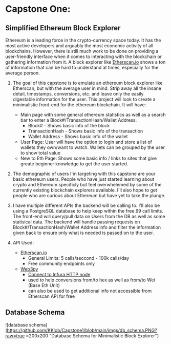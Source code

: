 # Capstone One: 
## Simplified Ethereum Block Explorer

Ethereum is a leading force in the crypto-currency space today. It has the most active developers and arguably the most economic activity of all blockchains. However, there is still much work to be done on providing a user-friendly interface when it comes to interacting with the blockchain or gathering information from it. A block explorer like [Etherscan.io]([https](https://etherscan.io/)) shows a ton of information that can be hard to understand at times, especially for the average person.

1. The goal of this capstone is to emulate an ethereum block explorer like Etherscan, but with the average user in mind. Strip away all the insane detail, timestamps, conversions, etc. and leave only the easily digestable information for the user. This project will look to create a minimalistic front-end for the ethereum blockchain. It will have:
   * Main page with some general ethereum statistics as well as a search bar to enter a Block#/TransactionHash/Wallet Address.
     * Block# - Shows basic info of the block 
     * TransactionHash - Shows basic info of the transaction
     * Wallet Address - Shows basic info of the wallet
   * User Page: User will have the option to login and store a list of wallets they own/want to watch. Wallets can be grouped by the user to show total value
   * New to Eth Page: Shows some basic info / links to sites that give greate beginner knowledge to get the user started.

2. The demographic of users I'm targeting with this capstone are your basic ethereum users. People who have just started learning about crypto and Ethereum specificly but feel overwhelemed by some of the currently existing blockchain explorers available. I'll also hope to get people who are curious about Ethereum but have yet to take the plunge.

3. I have multiple different APIs the backend will be calling to. I'll also be using a PostgreSQL database to help keep within the free.99 call limits. The front-end will query/pull data on Users from the DB as well as some statisical data. The backend will handle passing requests on Block#/TransactionHash/Wallet Address info and filter the information given back to ensure only what is needed is passed on to the user.

4. API Used:
   * [Etherscan.io](https://docs.etherscan.io/getting-started/creating-an-account)
     * General Limits: 5 calls/seccond - 100k calls/day
     * Free community endpoints only
   * [Web3py](https://web3py.readthedocs.io/en/latest/quickstart.html)
     * [Connect to Infura HTTP node](https://docs.infura.io/infura/)
     * used to help conversions from/to hex as well as from/to Wei (Base Eth Unit)
     * can also be used to get additional info not accessible from Etherscan API for free

## Database Schema

![database schema](https://github.com/KKlob/Capstone1/blob/main/imgs/db_schema.PNG?raw=true =200x200 "Database Schema for Minimalistic Block Explorer")